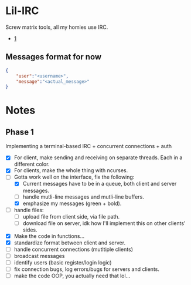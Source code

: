 # Lil-IRC
Screw matrix tools, all my homies use IRC.

- [1](https://datatracker.ietf.org/doc/html/rfc2810)

## Messages format for now

```json
{
    "user":"<username>",
    "message":"<actual_message>"
}
```

# Notes

## Phase 1

Implementing a terminal-based IRC + concurrent connections + auth

- [x] For client, make sending and receiving on separate threads. Each in a different color.
- [x] For clients, make the whole thing with ncurses.
- [ ] Gotta work well on the interface, fix the following:
    - [x] Current messages have to be in a queue, both client and server messages.
    - [ ] handle mutli-line messages and mutli-line buffers.
    - [x] emphasize my messages (green + bold).
- [ ] handle files:
    - [ ] upload file from client side, via file path.
    - [ ] download file on server, idk how I'll implement this on other clients' sides.
- [x] Make the code in functions...
- [x] standardize format between client and server.
- [ ] handle concurrent connections (mutltiple clients)
- [ ] broadcast messages
- [ ] identify users (basic register/login logic)
- [ ] fix connection bugs, log errors/bugs for servers and clients.
- [ ] make the code OOP, you actually need that lol...